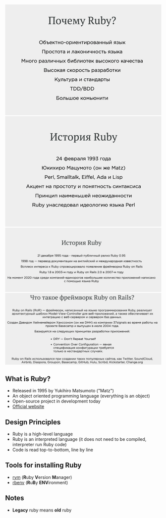 ![why-ruby.png](images/why-ruby.png)
![ruby-history-1.png](images/ruby-history-1.png)
![ruby-history-2.png](images/ruby-history-2.png)
![rails-history.png](images/rails-history.png)

## What is Ruby?
* Released in 1995 by Yukihiro Matsumoto ("Matz")
* An object oriented programming language (everything is an object)
* Open-source project in development today
* [Official website](https://www.ruby-lang.org/en/)

## Design Principles
* Ruby is a high-level language
* Ruby is an interpreted language (it does not need to be compiled, interpreter run Ruby code)
* Code is read top-to-bottom, line by line

## Tools for installing Ruby
* [rvm](https://rvm.io/) (**R**uby **V**ersion **M**anager)
* [rbenv](http://rbenv.org/) (**R**u**B**y **ENV**ironment)

## Notes
* **Legacy** ruby means **old** ruby
